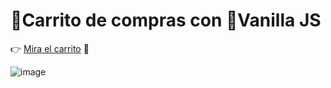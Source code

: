 # 🛒Carrito de compras con 💛Vanilla JS

👉 [Mira el carrito](https://dianavcruz.github.io/carrito-compras-simple/) 🛒

![image](https://user-images.githubusercontent.com/98240550/188255316-1ab054ea-061a-49d9-af2b-b4c80e55315e.png)
